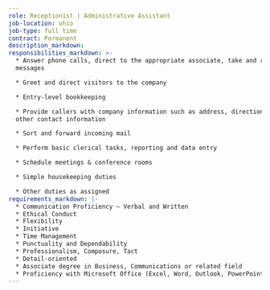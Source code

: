 ```yaml
---
role: Receptionist | Administrative Assistant
job-location: ohio
job-type: full time
contract: Permanent
description_markdown:
responsibilities_markdown: >-
  * Answer phone calls, direct to the appropriate associate, take and retrieve
  messages

  * Greet and direct visitors to the company

  * Entry-level bookkeeping

  * Provide callers with company information such as address, directions and
  other contact information

  * Sort and forward incoming mail

  * Perform basic clerical tasks, reporting and data entry

  * Schedule meetings & conference rooms

  * Simple housekeeping duties

  * Other duties as assigned
requirements_markdown: |-
  * Communication Proficiency – Verbal and Written
  * Ethical Conduct
  * Flexibility
  * Initiative
  * Time Management
  * Punctuality and Dependability
  * Professionalism, Composure, Tact
  * Detail-oriented
  * Associate degree in Business, Communications or related field
  * Proficiency with Microsoft Office (Excel, Word, Outlook, PowerPoint)
---
```


